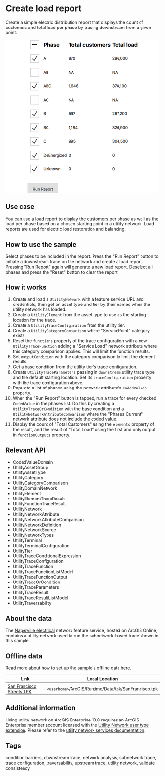 # Create load report

Create a simple electric distribution report that displays the count of customers and total load per phase by tracing downstream from a given point.

![](screenshot.png)

## Use case

You can use a load report to display the customers per phase as well as the load per phase based on a chosen starting point in a utility network. Load reports are used for electric load restoration and balancing.

## How to use the sample

Select phases to be included in the report. Press the "Run Report" button to initiate a downstream trace on the network and create a load report. Pressing "Run Report" again will generate a new load report. Deselect all phases and press the "Reset" button to clear the report.

## How it works

1. Create and load a `UtilityNetwork` with a feature service URL and credentials, then get an asset type and tier by their names when the utility network has loaded.
2. Create a `UtilityElement` from the asset type to use as the starting location for the trace.
3. Create a `UtilityTraceConfiguration` from the utility tier.
4. Create a `UtilityCategoryComparison` where "ServicePoint" category exists.
5. Reset the `functions` property of the trace configuration with a new `UtilityTraceFunction` adding a "Service Load" network attribute where this category comparison applies. This will limit the function results.
6. Set `outputCondition` with the category comparison to limit the element results.
7. Get a base condition from the utility tier's trace configuration.
8. Create `UtilityTraceParameters` passing in `downstream` utility trace type and the default starting location. Set its `traceConfiguration` property with the trace configuration above.
9. Populate a list of phases using the network attribute's `codedValues` property.
10. When the "Run Report" button is tapped, run a trace for every checked `CodedValue` in the phases list. Do this by creating a `UtilityTraceOrCondition` with the base condition and a `UtilityNetworkAttributeComparison` where the "Phases Current" network attribute does not include the coded value.
11. Display the count of "Total Customers" using the `elements` property of the result, and the result of "Total Load" using the first and only output in `functionOutputs` property.

## Relevant API

- CodedValueDomain
- UtilityAssetGroup
- UtilityAssetType
- UtilityCategory
- UtilityCategoryComparison
- UtilityDomainNetwork
- UtilityElement
- UtilityElementTraceResult
- UtilityFunctionTraceResult
- UtilityNetwork
- UtilityNetworkAttribute
- UtilityNetworkAttributeComparison
- UtilityNetworkDefinition
- UtilityNetworkSource
- UtilityNetworkTypes
- UtilityTerminal
- UtilityTerminalConfiguration
- UtilityTier
- UtilityTraceConditionalExpression
- UtilityTraceConfiguration
- UtilityTraceFunction
- UtilityTraceFunctionListModel
- UtilityTraceFunctionOutput
- UtilityTraceOrCondition
- UtilityTraceParameters
- UtilityTraceResult
- UtilityTraceResultListModel
- UtilityTraversability

## About the data

The [Naperville electrical](https://sampleserver7.arcgisonline.com/server/rest/services/UtilityNetwork/NapervilleElectric/FeatureServer) network feature service, hosted on ArcGIS Online, contains a utility network used to run the subnetwork-based trace shown in this sample.

## Offline data
Read more about how to set up the sample's offline data [here](http://links.esri.com/ArcGISRuntimeQtSamples).

Link | Local Location
---------|-------|
|[San Francisco Streets TPK](https://www.arcgis.com/home/item.html?id=3f1bbf0ec70b409a975f5c91f363fe7d)| `<userhome>`/ArcGIS/Runtime/Data/tpk/SanFrancisco.tpk |

## Additional information

Using utility network on ArcGIS Enterprise 10.8 requires an ArcGIS Enterprise member account licensed with the [Utility Network user type extension](https://enterprise.arcgis.com/en/portal/latest/administer/windows/license-user-type-extensions.htm#ESRI_SECTION1_41D78AD9691B42E0A8C227C113C0C0BF). Please refer to the [utility network services documentation](https://enterprise.arcgis.com/en/server/latest/publish-services/windows/utility-network-services.htm).

## Tags

condition barriers, downstream trace, network analysis, subnetwork trace, trace configuration, traversability, upstream trace, utility network, validate consistency
